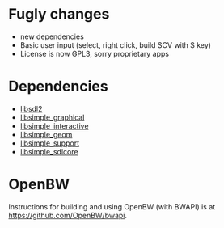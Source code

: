 # Fugly changes

- new dependencies
- Basic user input (select, right click, build SCV with S key)
- License is now GPL3, sorry proprietary apps

# Dependencies

- [libsdl2](https://libsdl.org)
- [libsimple_graphical](https://notabug.org/namark/libsimple_graphical)
- [libsimple_interactive](https://notabug.org/namark/libsimple_interactive)
- [libsimple_geom](https://notabug.org/namark/libsimple_geom)
- [libsimple_support](https://notabug.org/namark/libsimple_support)
- [libsimple_sdlcore](https://notabug.org/namark/libsimple_sdlcore)

# OpenBW

Instructions for building and using OpenBW (with BWAPI) is at https://github.com/OpenBW/bwapi.
